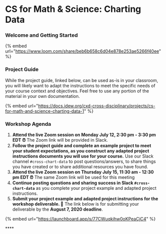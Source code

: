 # CS for Math & Science: Charting Data

### **Welcome and Getting Started**

{% embed url="https://www.loom.com/share/beb6b658c6d04e878e253ae5266f40ee" %}

### **Project Guide**

While the project guide, linked below, can be used as-is in your classroom, you will likely want to adapt the instructions to meet the specific needs of your course context and objectives. Feel free to use any portion of the material in your own documentation.

{% embed url="https://docs.idew.org/cxd-cross-disciplinary/projects/cs-for-math-and-science-charting-data-1" %}

### Workshop Agenda

1. **Attend the live Zoom session on Monday July 12, 2:30 pm - 3:30 pm** **EDT ⏰** The Zoom link will be provided in Slack.
2. **Follow the project guide and complete an example project to meet your student expectations, as you construct any adapted project instructions documents you will use for your course.** Use our Slack channel `#cross-chart-data` to post questions/answers, to share things you have created or to share additional resources you have found.
3. **Attend the live Zoom session on Thursday July 15, 11:30 am - 12:30 pm EDT ⏰** The same Zoom link will be used for this meeting
4. **Continue posting questions and sharing success in Slack `#cross-chart-data`** as you complete your project example and adapted project instructions.
5. **Submit your project example and adapted project instructions for the workshop deliverable. 🎉** The link below is for submitting your deliverable by the **August 7, 2020 deadline**. 

{% embed url="https://launchboard.app/s/77CWuqkihw0oKPeaCjC4" %}

\*\*\*\*

